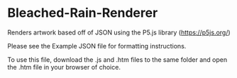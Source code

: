 # Bleached-Rain-Renderer
Renders artwork based off of JSON using the P5.js library (https://p5js.org/)

Please see the Example JSON file for formatting instructions.

To use this file, download the .js and .htm files to the same folder and open the .htm file in your browser of choice.

